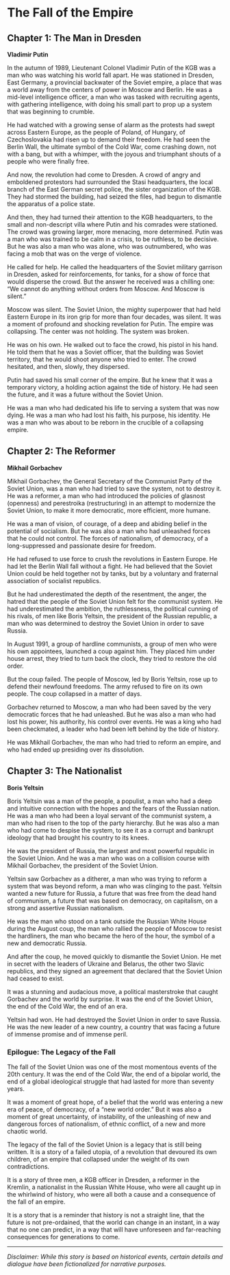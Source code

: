 
# The Fall of the Empire

## Chapter 1: The Man in Dresden

**Vladimir Putin**

In the autumn of 1989, Lieutenant Colonel Vladimir Putin of the KGB was a man who was watching his world fall apart. He was stationed in Dresden, East Germany, a provincial backwater of the Soviet empire, a place that was a world away from the centers of power in Moscow and Berlin. He was a mid-level intelligence officer, a man who was tasked with recruiting agents, with gathering intelligence, with doing his small part to prop up a system that was beginning to crumble.

He had watched with a growing sense of alarm as the protests had swept across Eastern Europe, as the people of Poland, of Hungary, of Czechoslovakia had risen up to demand their freedom. He had seen the Berlin Wall, the ultimate symbol of the Cold War, come crashing down, not with a bang, but with a whimper, with the joyous and triumphant shouts of a people who were finally free.

And now, the revolution had come to Dresden. A crowd of angry and emboldened protestors had surrounded the Stasi headquarters, the local branch of the East German secret police, the sister organization of the KGB. They had stormed the building, had seized the files, had begun to dismantle the apparatus of a police state.

And then, they had turned their attention to the KGB headquarters, to the small and non-descript villa where Putin and his comrades were stationed. The crowd was growing larger, more menacing, more determined. Putin was a man who was trained to be calm in a crisis, to be ruthless, to be decisive. But he was also a man who was alone, who was outnumbered, who was facing a mob that was on the verge of violence.

He called for help. He called the headquarters of the Soviet military garrison in Dresden, asked for reinforcements, for tanks, for a show of force that would disperse the crowd. But the answer he received was a chilling one: “We cannot do anything without orders from Moscow. And Moscow is silent.”

Moscow was silent. The Soviet Union, the mighty superpower that had held Eastern Europe in its iron grip for more than four decades, was silent. It was a moment of profound and shocking revelation for Putin. The empire was collapsing. The center was not holding. The system was broken.

He was on his own. He walked out to face the crowd, his pistol in his hand. He told them that he was a Soviet officer, that the building was Soviet territory, that he would shoot anyone who tried to enter. The crowd hesitated, and then, slowly, they dispersed.

Putin had saved his small corner of the empire. But he knew that it was a temporary victory, a holding action against the tide of history. He had seen the future, and it was a future without the Soviet Union.

He was a man who had dedicated his life to serving a system that was now dying. He was a man who had lost his faith, his purpose, his identity. He was a man who was about to be reborn in the crucible of a collapsing empire.

## Chapter 2: The Reformer

**Mikhail Gorbachev**

Mikhail Gorbachev, the General Secretary of the Communist Party of the Soviet Union, was a man who had tried to save the system, not to destroy it. He was a reformer, a man who had introduced the policies of glasnost (openness) and perestroika (restructuring) in an attempt to modernize the Soviet Union, to make it more democratic, more efficient, more humane.

He was a man of vision, of courage, of a deep and abiding belief in the potential of socialism. But he was also a man who had unleashed forces that he could not control. The forces of nationalism, of democracy, of a long-suppressed and passionate desire for freedom.

He had refused to use force to crush the revolutions in Eastern Europe. He had let the Berlin Wall fall without a fight. He had believed that the Soviet Union could be held together not by tanks, but by a voluntary and fraternal association of socialist republics.

But he had underestimated the depth of the resentment, the anger, the hatred that the people of the Soviet Union felt for the communist system. He had underestimated the ambition, the ruthlessness, the political cunning of his rivals, of men like Boris Yeltsin, the president of the Russian republic, a man who was determined to destroy the Soviet Union in order to save Russia.

In August 1991, a group of hardline communists, a group of men who were his own appointees, launched a coup against him. They placed him under house arrest, they tried to turn back the clock, they tried to restore the old order.

But the coup failed. The people of Moscow, led by Boris Yeltsin, rose up to defend their newfound freedoms. The army refused to fire on its own people. The coup collapsed in a matter of days.

Gorbachev returned to Moscow, a man who had been saved by the very democratic forces that he had unleashed. But he was also a man who had lost his power, his authority, his control over events. He was a king who had been checkmated, a leader who had been left behind by the tide of history.

He was Mikhail Gorbachev, the man who had tried to reform an empire, and who had ended up presiding over its dissolution.

## Chapter 3: The Nationalist

**Boris Yeltsin**

Boris Yeltsin was a man of the people, a populist, a man who had a deep and intuitive connection with the hopes and the fears of the Russian nation. He was a man who had been a loyal servant of the communist system, a man who had risen to the top of the party hierarchy. But he was also a man who had come to despise the system, to see it as a corrupt and bankrupt ideology that had brought his country to its knees.

He was the president of Russia, the largest and most powerful republic in the Soviet Union. And he was a man who was on a collision course with Mikhail Gorbachev, the president of the Soviet Union.

Yeltsin saw Gorbachev as a ditherer, a man who was trying to reform a system that was beyond reform, a man who was clinging to the past. Yeltsin wanted a new future for Russia, a future that was free from the dead hand of communism, a future that was based on democracy, on capitalism, on a strong and assertive Russian nationalism.

He was the man who stood on a tank outside the Russian White House during the August coup, the man who rallied the people of Moscow to resist the hardliners, the man who became the hero of the hour, the symbol of a new and democratic Russia.

And after the coup, he moved quickly to dismantle the Soviet Union. He met in secret with the leaders of Ukraine and Belarus, the other two Slavic republics, and they signed an agreement that declared that the Soviet Union had ceased to exist.

It was a stunning and audacious move, a political masterstroke that caught Gorbachev and the world by surprise. It was the end of the Soviet Union, the end of the Cold War, the end of an era.

Yeltsin had won. He had destroyed the Soviet Union in order to save Russia. He was the new leader of a new country, a country that was facing a future of immense promise and of immense peril.

### Epilogue: The Legacy of the Fall

The fall of the Soviet Union was one of the most momentous events of the 20th century. It was the end of the Cold War, the end of a bipolar world, the end of a global ideological struggle that had lasted for more than seventy years.

It was a moment of great hope, of a belief that the world was entering a new era of peace, of democracy, of a “new world order.” But it was also a moment of great uncertainty, of instability, of the unleashing of new and dangerous forces of nationalism, of ethnic conflict, of a new and more chaotic world.

The legacy of the fall of the Soviet Union is a legacy that is still being written. It is a story of a failed utopia, of a revolution that devoured its own children, of an empire that collapsed under the weight of its own contradictions.

It is a story of three men, a KGB officer in Dresden, a reformer in the Kremlin, a nationalist in the Russian White House, who were all caught up in the whirlwind of history, who were all both a cause and a consequence of the fall of an empire.

It is a story that is a reminder that history is not a straight line, that the future is not pre-ordained, that the world can change in an instant, in a way that no one can predict, in a way that will have unforeseen and far-reaching consequences for generations to come.

***

*Disclaimer: While this story is based on historical events, certain details and dialogue have been fictionalized for narrative purposes.*